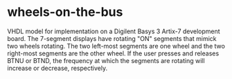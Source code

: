 # wheels-on-the-bus
VHDL model for implementation on a Digilent Basys 3 Artix-7 development board. The 7-segment displays have rotating "ON" segments that mimick two wheels rotating. The two left-most segments are one wheel and the two right-most segments are the other wheel. If the user presses and releases BTNU or BTND, the frequency at which the segments are rotating will increase or decrease, respectively.
